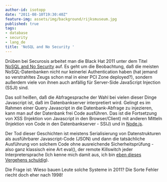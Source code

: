 ```yaml
---
author-id: isotopp
date: "2011-08-10T19:30:40Z"
feature-img: assets/img/background/rijksmuseum.jpg
published: true
tags:
- database
- security
- lang_de
title: 'NoSQL and No Security '
---
```

Drüben bei Securosis arbeitet man die Black Hat 2011 unter dem Titel 
[NoSQL and No Security](http://www.securosis.com/blog/nosql-and-no-security) auf.
Es geht um die Beobachtung, daß die meisten NoSQL-Datenbanken nicht nur
keinerlei Authentication haben (hat jemand so verstrahltes Zeugs schon mal
in einer PCI Zone deployed?), sondern außerdem viele von ihnen auch anfällig
für Server-Side JavaScript Injection (SSJI) sind.

Das soll heißen, daß die Abfragesprache der Wahl bei vielen dieser Dinge
Javascript ist, daß im Datenbankserver interpretiert wird. Gelingt es im
Rahmen einer Query Javascript in die Datenbank-Abfrage zu injezieren, kann
man auf der Datenbank frei Code ausführen. Das ist die Fortsetzung von XSS
(Injektion von Javascript in den Browser/Client) mit anderen Mitteln
(Injektion von Code in den Datenbankserver - SSIJ) und in
[Node.js](http://nodejs.org/).

Der Tod dieser Geschichten ist meistens Serialisierung von Datenstrukturen
als ausführbarer Javascript-Code (JSON) und dann die tatsächliche Ausführung
von solchem Code ohne ausreichende Sicherheitsprüfung - also ganz klassisch
eine Art eval(), der remote Killswitch jeder Interpretersprache (Ich kenne
mich damit aus, ich bin 
[eben dieses Vergehens schuldig](http://phplib.sourceforge.net/index.php3)).

Die Frage ist: Wieso bauen Leute solche Systeme in 2011? Die Sorte Fehler
riecht doch eher nach 1998!
